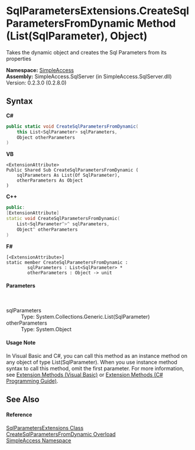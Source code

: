 # SqlParametersExtensions.CreateSqlParametersFromDynamic Method (List(SqlParameter), Object)
 

Takes the dynamic object and creates the Sql Parameters from its properties

**Namespace:**&nbsp;<a href="5b81da8e-9a02-e6f3-6346-ccc62ec531d3">SimpleAccess</a><br />**Assembly:**&nbsp;SimpleAccess.SqlServer (in SimpleAccess.SqlServer.dll) Version: 0.2.3.0 (0.2.8.0)

## Syntax

**C#**<br />
``` C#
public static void CreateSqlParametersFromDynamic(
	this List<SqlParameter> sqlParameters,
	Object otherParameters
)
```

**VB**<br />
``` VB
<ExtensionAttribute>
Public Shared Sub CreateSqlParametersFromDynamic ( 
	sqlParameters As List(Of SqlParameter),
	otherParameters As Object
)
```

**C++**<br />
``` C++
public:
[ExtensionAttribute]
static void CreateSqlParametersFromDynamic(
	List<SqlParameter^>^ sqlParameters, 
	Object^ otherParameters
)
```

**F#**<br />
``` F#
[<ExtensionAttribute>]
static member CreateSqlParametersFromDynamic : 
        sqlParameters : List<SqlParameter> * 
        otherParameters : Object -> unit 

```


#### Parameters
&nbsp;<dl><dt>sqlParameters</dt><dd>Type: System.Collections.Generic.List(SqlParameter)<br /></dd><dt>otherParameters</dt><dd>Type: System.Object<br /></dd></dl>

#### Usage Note
In Visual Basic and C#, you can call this method as an instance method on any object of type List(SqlParameter). When you use instance method syntax to call this method, omit the first parameter. For more information, see <a href="http://msdn.microsoft.com/en-us/library/bb384936.aspx">Extension Methods (Visual Basic)</a> or <a href="http://msdn.microsoft.com/en-us/library/bb383977.aspx">Extension Methods (C# Programming Guide)</a>.

## See Also


#### Reference
<a href="9bb9ff96-3109-a828-ee7b-8ff0c9f601d5">SqlParametersExtensions Class</a><br /><a href="72be76df-5efa-e834-772d-7c4742dc3f4f">CreateSqlParametersFromDynamic Overload</a><br /><a href="5b81da8e-9a02-e6f3-6346-ccc62ec531d3">SimpleAccess Namespace</a><br />
